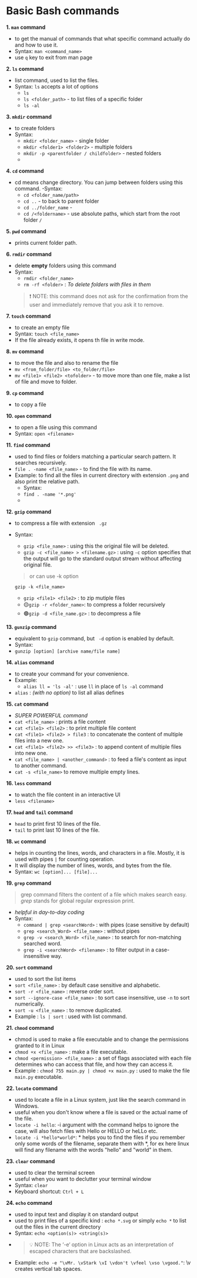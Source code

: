 # Basic Bash commands

__1. ```man``` command__
 - to get the manual of commands that what specific command actually do and how to use it.
 - Syntax: ```man <command_name>```
 - use ```q``` key to exit from man page


__2. ```ls``` command__
 - list command, used to list the files.
 - Syntax: ```ls``` accepts a lot of options 
   - ```ls```
   - ```ls <folder_path>``` - to list files of a specific folder
   -  ```ls -al``` 
   
   
__3. ```mkdir``` command__
 - to create folders
 - Syntax:
   - ```mkdir <folder_name>``` - single folder
   - ```mkdir <folder1> <folder2>``` - multiple folders
   - ```mkdir -p <parentfolder / childfolder>``` - nested folders
   - 


__4. ```cd``` command__
 - cd means change directory. You can jump between folders using this command.
 -Syntax: 
   - ```cd <folder_name/path>```
   - ```cd ..``` - to back to parent folder
   - ```cd ../folder_name``` - 
   - ```cd /<foldername>``` - use absolute paths, which start from the root folder ```/```


__5. ```pwd``` command__
 - prints current folder path.
 
 
__6. ```rmdir``` command__
 - delete __empty__ folders using this command
 - Syntax:
   - ```rmdir <folder_name>```
   - ```rm -rf <folder>``` : _To delete folders with files in them_
   > ❗ NOTE: this command does not ask for the confirmation from the user and immediately remove that you ask it to remove.


__7. ```touch``` command__
 - to create an empty file
 - Syntax: ```touch <file_name>```
 - If the file already exists, it opens th file in write mode.


__8. ```mv``` command__
 - to move the file and also to rename the file
 - ```mv <from_folder/file> <to_folder/file>``` 
 - ```mv <file1> <file2> <tofolder>``` - to move more than one file, make a list of file and move to folder.


__9. ```cp``` command__
 - to copy a file


__10. ```open``` command__
 - to open a file using this command
 - Syntax: ```open <filename>```
  
  
__11. ```find``` command__
 - used to find files or folders matching a particular search pattern. It searches recursively.
 - ```file . -name <file_name>``` - to find the file with its name.
 - Example: to find all the files in current directory with extension ```.png``` and also print the relative path. 
   - Syntax:
   - ```find . -name '*.png'```
   - 


__12. ```gzip``` command__
 - to compress a file with extension ``` .gz```
 - Syntax: 
   - ```gzip <file_name>``` : using this the original file will be deleted.
   - ```gzip -c <file_name> > <filename.gz>``` : using ```-c``` option specifies that the output will go to the standard output stream without affecting original file.
   
   > or can use -k option 
   
   ```gzip -k <file_name>```
   - ```gzip <file1> <file2>``` : to zip mutiple files
   - 🟡```gzip -r <folder_name>```: to compress a folder recursively
   - 🟢```gzip -d <file_name.gz>``` : to decompress a file


__13. ```gunzip``` command__
 - equivalent to ```gzip``` command, but ``` -d``` option is enabled by default.
 - Syntax: 
  - ```gunzip [option] [archive name/file name]```


__14. ```alias``` command__
 - to create your command for your convenience.
 - Example: 
   - ```alias ll = 'ls -al'``` : use ```ll``` in place of ```ls -al``` command
 - ```alias``` : *(with no option)* to list all alias defines


__15. ```cat``` command__
 - *SUPER POWERFUL command*
 - ```cat <file_name>``` : prints a file content
 - ```cat <file1> <file2>``` : to print multiple file content
 - ```cat <file1> <file2> > file3``` : to concatenate the content of multiple files into a new one.
 - ```cat <file1> <file2> >> <file3>``` : to append content of multiple files into new one.
 - ```cat <file_name> | <another_command>``` : to feed a file's content as input to another command.
 - ```cat -s <file_name>``` to remove multiple empty lines.


__16. ```less``` command__
 - to watch the file content in an interactive UI
 - ```less <filename>```


__17. ```head``` and ```tail``` command__
 - ```head``` to print first 10 lines of the file.
 - ```tail``` to print last 10 lines of the file.


__18. ```wc``` command__
 - helps in counting the lines, words, and characters in a file. Mostly, it is used with pipes ```|``` for counting operation.
 - It will display the number of lines, words, and bytes from the file.
 - Syntax: ```wc [option]... [file]...```


__19. ```grep``` command__
 > grep command filters the content of a file which makes search easy.
 > _grep_ stands for global regular expression print.
 
 - _helpful in day-to-day coding_
 - Syntax: 
   - ```command | grep <searchWord>``` : with pipes (case sensitive by default)
   - ```grep <search_Word> <file_name>``` : without pipes
   - ```grep -v <search_Word> <file_name>``` : to search for non-matching searched word.
   - ```grep -i <searchWord> <filename>``` : to filter output in a case-insensitive way.


__20. ```sort``` command__
 - used to sort the list items
 - ```sort <file_name>``` : by default case sensitive and alphabetic.
 - ```sort -r <file_name>``` : reverse order sort.
 -  ```sort --ignore-case <file_name>``` : to sort case insensitive, use ```-n``` to sort numerically.
 -  ```sort -u <file_name>``` : to remove duplicated.
 -  Example : ```ls | sort``` : used with list command.
 
__21. ```chmod``` command__
 - chmod is used to make a file executable and to change the permissions granted to it in Linux
 - ```chmod +x <file_name>``` : make a file executable.
 - ```chmod <permission> <file_name>``` : a set of flags associated with each file determines who can access that file, and how they can access it.
 -  Example : ```chmod 755 main.py | chmod +x main.py``` : used to make the file `main.py` executable.

__22. ```locate``` command__
- used to locate a file in a Linux system, just like the search command in Windows.
- useful when you don't know where a file is saved or the actual name of the file.
- ```locate -i hello```: -i argument with the command helps to ignore the case, will also fetch files with Hello or HELLO or heLLo etc.
- ```locate -i *hello*world*```: * helps you to find the files if you remember only some words of the filename, separate them with *, for ex here linux will find any filename with the words "hello" and "world" in them.

__23. ```clear``` command__
 - used to clear the terminal screen
 - useful when you want to declutter your terminal window
 - Syntax: ```clear```
 - Keyboard shortcut: `Ctrl + L` 

__24. ```echo``` command__
 - used to input text and display it on standard output
 - used to print files of a specific kind : ```echo *.svg``` or simply `echo *` to list out the files in the current directory
 - Syntax: ```echo <option(s)> <string(s)>```
 - > 💡 NOTE: The ‘-e‘ option in Linux acts as an interpretation of escaped characters that are backslashed.
 - Example: ```echo -e "\vMr. \vStark \vI \vdon't \vfeel \vso \vgood."```: \v creates vertical tab spaces.
